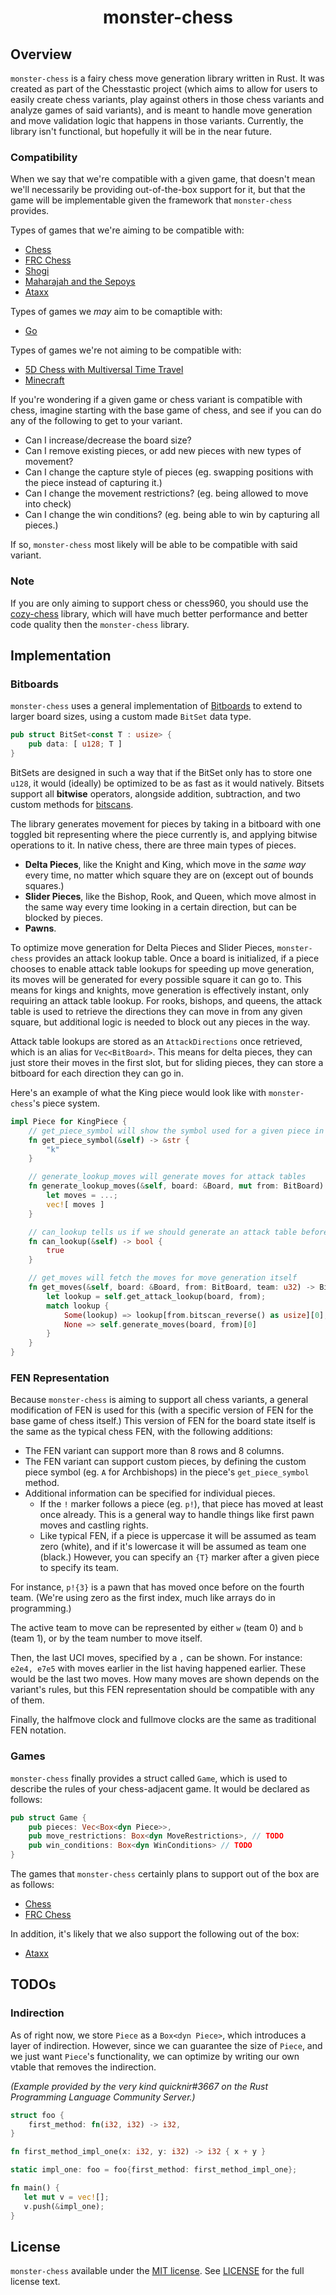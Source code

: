 <div align = "center">
<h1>monster-chess</h1>
</div>

## Overview

`monster-chess` is a fairy chess move generation library written in Rust. It was created as part of the Chesstastic project (which aims to allow for users to easily create chess variants, play against others in those chess variants and analyze games of said variants), and is meant to handle move generation and move validation logic that happens in those variants. Currently, the library isn't functional, but hopefully it will be in the near future.

### Compatibility

When we say that we're compatible with a given game, that doesn't mean we'll necessarily be providing out-of-the-box support for it, but that the game will be implementable given the framework that `monster-chess` provides.

Types of games that we're aiming to be compatible with:
- [Chess](https://en.wikipedia.org/wiki/Chess)
- [FRC Chess](https://en.wikipedia.org/wiki/Fischer_random_chess)
- [Shogi](https://en.wikipedia.org/wiki/Shogi)
- [Maharajah and the Sepoys](https://en.wikipedia.org/wiki/Maharajah_and_the_Sepoys)
- [Ataxx](https://en.wikipedia.org/wiki/Ataxx)

Types of games we *may* aim to be comaptible with:
- [Go](https://en.wikipedia.org/wiki/Go_(game))

Types of games we're not aiming to be compatible with:
- [5D Chess with Multiversal Time Travel](https://store.steampowered.com/app/1349230/5D_Chess_With_Multiverse_Time_Travel/)
- [Minecraft](https://en.wikipedia.org/wiki/Minecraft)

If you're wondering if a given game or chess variant is compatible with chess, imagine starting with the base game of chess, and see if you can do any of the following to get to your variant.

- Can I increase/decrease the board size?
- Can I remove existing pieces, or add new pieces with new types of movement?
- Can I change the capture style of pieces (eg. swapping positions with the piece instead of capturing it.)
- Can I change the movement restrictions? (eg. being allowed to move into check)
- Can I change the win conditions? (eg. being able to win by capturing all pieces.)

If so, `monster-chess` most likely will be able to be compatible with said variant.

### Note

If you are only aiming to support chess or chess960, you should use the [cozy-chess](https://github.com/analog-hors/cozy-chess/) library, which will have much better performance and better code quality then the `monster-chess` library.

## Implementation

### Bitboards

`monster-chess` uses a general implementation of [Bitboards](https://www.chessprogramming.org/Bitboards) to extend to larger board sizes, using a custom made `BitSet` data type.

```rust
pub struct BitSet<const T : usize> {
    pub data: [ u128; T ]
}
```

BitSets are designed in such a way that if the BitSet only has to store one `u128`, it would (ideally) be optimized to be as fast as it would natively. Bitsets support all **bitwise** operators, alongside addition, subtraction, and two custom methods for [bitscans](https://www.chessprogramming.org/BitScan).

The library generates movement for pieces by taking in a bitboard with one toggled bit representing where the piece currently is, and applying bitwise operations to it. In native chess, there are three main types of pieces.

- **Delta Pieces**, like the Knight and King, which move in the _same way_ every time, no matter which square they are on (except out of bounds squares.)
- **Slider Pieces**, like the Bishop, Rook, and Queen, which move almost in the same way every time looking in a certain direction, but can be blocked by pieces.
- **Pawns**.

To optimize move generation for Delta Pieces and Slider Pieces, `monster-chess` provides an attack lookup table. Once a board is initialized, if a piece chooses to enable attack table lookups for speeding up move generation, its moves will be generated for every possible square it can go to. This means for kings and knights, move generation is effectively instant, only requiring an attack table lookup. For rooks, bishops, and queens, the attack table is used to retrieve the directions they can move in from any given square, but additional logic is needed to block out any pieces in the way.

Attack table lookups are stored as an `AttackDirections` once retrieved, which is an alias for `Vec<BitBoard>`. This means for delta pieces, they can just store their moves in the first slot, but for sliding pieces, they can store a bitboard for each direction they can go in.

Here's an example of what the King piece would look like with `monster-chess`'s piece system.

```rust
impl Piece for KingPiece {
    // get_piece_symbol will show the symbol used for a given piece in FEN notation
    fn get_piece_symbol(&self) -> &str {
        "k"
    }

    // generate_lookup_moves will generate moves for attack tables
    fn generate_lookup_moves(&self, board: &Board, mut from: BitBoard) -> AttackDirections {
        let moves = ...;
        vec![ moves ]
    }   

    // can_lookup tells us if we should generate an attack table beforehand
    fn can_lookup(&self) -> bool {
        true
    }

    // get_moves will fetch the moves for move generation itself
    fn get_moves(&self, board: &Board, from: BitBoard, team: u32) -> BitBoard {
        let lookup = self.get_attack_lookup(board, from);
        match lookup {
            Some(lookup) => lookup[from.bitscan_reverse() as usize][0],
            None => self.generate_moves(board, from)[0]
        }
    }
}
```

### FEN Representation

Because `monster-chess` is aiming to support all chess variants, a general modification of FEN is used for this (with a specific version of FEN for the base game of chess itself.) This version of FEN for the board state itself is the same as the typical chess FEN, with the following additions:

- The FEN variant can support more than 8 rows and 8 columns.
- The FEN variant can support custom pieces, by defining the custom piece symbol (eg. `A` for Archbishops) in the piece's `get_piece_symbol` method.
- Additional information can be specified for individual pieces.
    - If the `!` marker follows a piece (eg. `p!`), that piece has moved at least once already. This is a general way to handle things like first pawn moves and castling rights.
    - Like typical FEN, if a piece is uppercase it will be assumed as team zero (white), and if it's lowercase it will be assumed as team one (black.) However, you can specify an `{T}` marker after a given piece to specify its team.

For instance, `p!{3}` is a pawn that has moved once before on the fourth team. (We're using zero as the first index, much like arrays do in programming.)

The active team to move can be represented by either `w` (team 0) and `b` (team 1), or by the team number to move itself.

Then, the last UCI moves, specified by a `,` can be shown. For instance: `e2e4, e7e5` with moves earlier in the list having happened earlier. These would be the last two moves. How many moves are shown depends on the variant's rules, but this FEN representation should be compatible with any of them.

Finally, the halfmove clock and fullmove clocks are the same as traditional FEN notation.

### Games

`monster-chess` finally provides a struct called `Game`, which is used to describe the rules of your chess-adjacent game. It would be declared as follows:

```rust
pub struct Game {
    pub pieces: Vec<Box<dyn Piece>>,
    pub move_restrictions: Box<dyn MoveRestrictions>, // TODO
    pub win_conditions: Box<dyn WinConditions> // TODO
}
```

The games that `monster-chess` certainly plans to support out of the box are as follows:
- [Chess](https://en.wikipedia.org/wiki/Chess)
- [FRC Chess](https://en.wikipedia.org/wiki/Fischer_random_chess)

In addition, it's likely that we also support the following out of the box:
- [Ataxx](https://en.wikipedia.org/wiki/Ataxx)

## TODOs

### Indirection

As of right now, we store `Piece` as a `Box<dyn Piece>`, which introduces a layer of indirection. However, since we can guarantee the size of `Piece`, and we just want `Piece`'s functionality, we can optimize by writing our own vtable that removes the indirection.

_(Example provided by the very kind quicknir#3667 on the Rust Programming Language Community Server.)_
```rust
struct foo {
    first_method: fn(i32, i32) -> i32,
}

fn first_method_impl_one(x: i32, y: i32) -> i32 { x + y }

static impl_one: foo = foo{first_method: first_method_impl_one};

fn main() {
   let mut v = vec![];
   v.push(&impl_one);
}
```

## License

`monster-chess` available under the
[MIT license](https://opensource.org/licenses/MIT). See
[LICENSE](https://github.com/chesstastic-org/monster-chess/blob/main/LICENSE) for the full
license text.